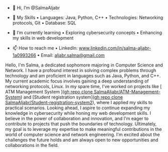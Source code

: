 - 👋 Hi, I’m @SalmaAljabr

- 🚀 My Skills
•	Languages: Java, Python, C++
•	Technologies: Networking protocols, Git
•	Database: SQL

- 🌱 I’m currently learning
• Exploring cybersecurity concepts
• Enhancing my skills in web development

- 📫 How to reach me
• LinkedIn: www.linkedin.com/in/salma-aljabr-1a0993266
• Email: aljabr.salma@gmail.com


Hello, I'm Salma, a dedicated sophomore majoring in Computer Science and Network. 
I have a profound interest in solving complex problems through technology and am proficient in languages such as Java, Python, and C++. 
My current academic focus involves gaining a deep understanding of networking protocols, Linux. 
In my spare time, I've worked on projects like [ ATM Management System ]([gh repo clone SalmaAljabr/ATM-Management-System](https://github.com/SalmaAljabr/ATM-Management-System.git)) and [Student registration system]([gh repo clone SalmaAljabr/Student-registration-system2](https://github.com/SalmaAljabr/Student-registration-system.git)), where I applied my skills to practical scenarios. 
Looking ahead, I aspire to continue expanding my knowledge in cybersecurity while honing my web development skills. 
I believe in the power of collaboration and innovation, and I'm eager to contribute to projects that push the boundaries of technology. 
Ultimately, my goal is to leverage my expertise to make meaningful contributions in the world of computer science and network engineering. 
I'm excited about the challenges the future holds and am always open to new opportunities and collaborations in the field.

